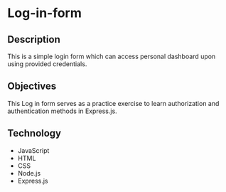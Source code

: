 # Log-in-form

## Description

This is a simple login form which can access personal dashboard upon using provided credentials.

## Objectives

This Log in form serves as a practice exercise to learn authorization and authentication methods in Express.js.

## Technology

- JavaScript
- HTML
- CSS
- Node.js
- Express.js
